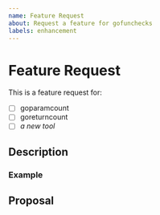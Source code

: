 ```yaml
---
name: Feature Request
about: Request a feature for gofunchecks
labels: enhancement
---
```


# Feature Request

This is a feature request for: <!-- change "[ ]" into "[x]" -->

- [ ] goparamcount
- [ ] goreturncount
- [ ] _a new tool_

## Description

<!--
A short description explaining the feature request and a motivation for why the
feature is useful.
-->

### Example

<!-- Provide an example use case for the feature request -->

## Proposal

<!--
If possible, provide a formal specification of the feature request. This should
describe in detail how you would define the behaviour of the feature, including
how to handle invalid input and edge cases.
-->
